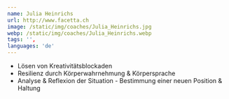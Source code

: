 ```yaml
---
name: Julia Heinrichs
url: http://www.facetta.ch
image: /static/img/coaches/Julia_Heinrichs.jpg
webp: /static/img/coaches/Julia_Heinrichs.webp
tags: '',
languages: 'de'
---
```


<ul><li>Lösen von Kreativitätsblockaden</li><li>Resilienz durch Körperwahrnehmung &amp; Körpersprache&nbsp;</li><li>Analyse &amp; Reflexion der Situation - Bestimmung einer neuen Position &amp; Haltung</li></ul>